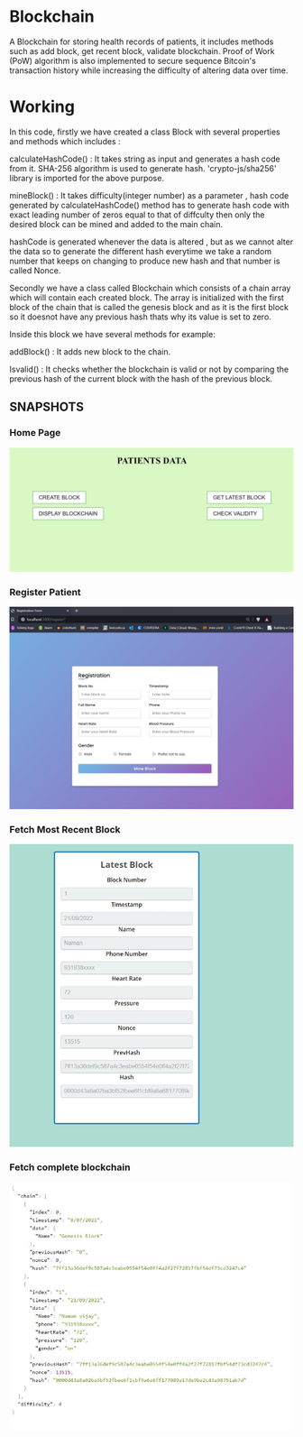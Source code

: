 # Blockchain
A Blockchain for storing health records of patients, it includes methods such as add block, get recent block, validate blockchain. Proof of Work (PoW) algorithm is also implemented to secure sequence Bitcoin's transaction history while increasing the difficulty of altering data over time.

<h1>
Working 
</h1>

In this code, firstly we have created a class Block with several properties and methods which includes : 

  calculateHashCode() : It takes string as input and generates a hash code from it.
   SHA-256 algorithm is used to generate hash.
   'crypto-js/sha256' library is imported for the above purpose.
    
   mineBlock() : It takes difficulty(integer number) as a parameter ,  hash code generated by calculateHashCode() method has to 
   generate hash code with exact leading number of zeros equal to that of diffculty then only the desired block can be mined and added to the main chain.
   
   hashCode is generated whenever the data is altered , but as we cannot alter the data so to generate the different hash everytime we take a random
   number that keeps on changing to produce new hash and that number is called Nonce.
  
   Secondly we have a class called Blockchain which consists of a chain array which will contain each created block.
   The array is initialized with the first block of the chain that is called the genesis block and as it is the first block so it doesnot have any
   previous hash thats why its value is set to zero.
   
   Inside this block we have several methods for example: 
   
   addBlock() : It adds new block to the chain.
   
   Isvalid() : It checks whether the blockchain is valid or not by comparing the previous hash of the current block with the hash of the previous block.

   <h2> SNAPSHOTS </h2>

   <h3> Home Page </h3>
   <img src="./src/images/home.jpg">

   <h3> Register Patient </h3>
   <img src="./src/images/register.jpg">

   <h3> Fetch Most Recent Block</h3>
   <img src="./src/images/latestBlock.jpg">

   <h3> Fetch complete blockchain </h3>
   <img src="./src/images/chain.jpg">
   
   
   
   




